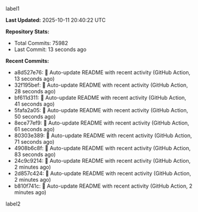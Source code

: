 
label1 
<!-- ACTIVITY_START -->
**Last Updated:** 2025-10-11 20:40:22 UTC

**Repository Stats:**
- Total Commits: 75982
- Last Commit: 13 seconds ago

**Recent Commits:**
- a8d527e76: 🤖 Auto-update README with recent activity (GitHub Action, 13 seconds ago)
- 32f195bef: 🤖 Auto-update README with recent activity (GitHub Action, 28 seconds ago)
- bf611d311: 🤖 Auto-update README with recent activity (GitHub Action, 41 seconds ago)
- 5fafa2a05: 🤖 Auto-update README with recent activity (GitHub Action, 50 seconds ago)
- 8ece77ef9: 🤖 Auto-update README with recent activity (GitHub Action, 61 seconds ago)
- 80303e389: 🤖 Auto-update README with recent activity (GitHub Action, 71 seconds ago)
- 4908b6c8f: 🤖 Auto-update README with recent activity (GitHub Action, 83 seconds ago)
- 24c9c9214: 🤖 Auto-update README with recent activity (GitHub Action, 2 minutes ago)
- 2d857c424: 🤖 Auto-update README with recent activity (GitHub Action, 2 minutes ago)
- b810f741c: 🤖 Auto-update README with recent activity (GitHub Action, 2 minutes ago)
<!-- ACTIVITY_END -->

label2
